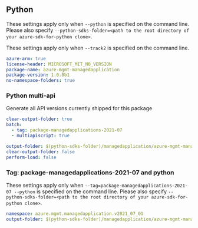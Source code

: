 ## Python

These settings apply only when `--python` is specified on the command line.
Please also specify `--python-sdks-folder=<path to the root directory of your azure-sdk-for-python clone>`.

These settings apply only when `--track2` is specified on the command line.

``` yaml $(track2)
azure-arm: true
license-header: MICROSOFT_MIT_NO_VERSION
package-name: azure-mgmt-managedapplication
package-version: 1.0.0b1
no-namespace-folders: true
```

### Python multi-api

Generate all API versions currently shipped for this package

```yaml $(multiapi) && $(track2)
clear-output-folder: true
batch:
  - tag: package-managedapplications-2021-07
  - multiapiscript: true
```

``` yaml $(multiapiscript)
output-folder: $(python-sdks-folder)/managedapplication/azure-mgmt-managedapplication/azure/mgmt/managedapplication/
clear-output-folder: false
perform-load: false
```

### Tag: package-managedapplications-2021-07 and python

These settings apply only when `--tag=package-managedapplications-2021-07 --python` is specified on the command line.
Please also specify `--python-sdks-folder=<path to the root directory of your azure-sdk-for-python clone>`.

``` yaml $(tag) == 'package-managedapplications-2021-07'
namespace: azure.mgmt.managedapplication.v2021_07_01
output-folder: $(python-sdks-folder)/managedapplication/azure-mgmt-managedapplication/azure/mgmt/managedapplication/v2021_07_01
```
